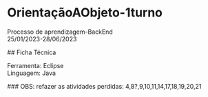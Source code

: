 # OrientaçãoAObjeto-1turno
<p>Processo de aprendizagem-BackEnd
  <br />
  25/01/2023-28/06/2023</p>
## Ficha Técnica
<p>Ferramenta: Eclipse
  <br />
Linguagem: Java
  <br />
</p>
### OBS: refazer as atividades perdidas: 4,8?,9,10,11,14,17,18,19,20,21
